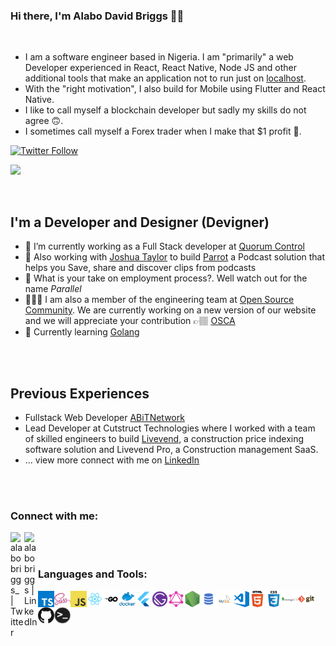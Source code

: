 ### Hi there, I'm Alabo David Briggs 👋🏼

<br/>

- I am a software engineer based in Nigeria. I am "primarily" a web Developer experienced in React, React Native, Node JS and other additional tools that make an application not to run just on [localhost](http://localhost:3000/).
- With the "right motivation", I also build for Mobile using Flutter and React Native.
- I like to call myself a blockchain developer but sadly my skills do not agree 🙃.
- I sometimes call myself a Forex trader when I make that $1 profit 🍾.


[![Twitter Follow](https://img.shields.io/twitter/follow/alabobriggs_?color=1DA1F2&logo=twitter&style=for-the-badge)](https://twitter.com/intent/follow?original_referer=https%3A%2F%2Fgithub.com%2Falabobriggs&screen_name=alabobriggs_)

![](https://komarev.com/ghpvc/?username=alabobriggs)

<br/>

## I'm a Developer and Designer (Devigner) 

- 🔭 I’m currently working as a Full Stack developer at [Quorum Control](https://github.com/quorumcontrol)
- 👯 Also working with [Joshua Taylor](http://joshuataylordesign.com/) to build [Parrot](https://parrot.fm/) a Podcast solution that helps you Save, share and discover clips from podcasts
- 🏢 What is your take on employment process?. Well watch out for the name *Parallel*
- 👷🏾‍♀️ I am also a member of the engineering team at [Open Source Community](https://twitter.com/oscafrica?lang=en). We are currently working on a new version of our website and we will appreciate your contribution 👉🏽 [OSCA](https://github.com/oscafrica)
- 📝 Currently learning [Golang](https://golang.org/)
<br/>
<br/>

## Previous Experiences
- Fullstack Web Developer [ABiTNetwork](https://abitnetwork.com/)
- Lead Developer at Cutstruct Technologies where I worked with a team of skilled engineers to build [Livevend](https://livevend.com/), a construction price indexing software solution and Livevend Pro, a Construction management SaaS.
- ... view more connect with me on [LinkedIn](https://www.linkedin.com/in/alabo-briggs-31744a161/)

<br/>
<br/>

### Connect with me:

[<img align="left" alt="alabobriggs_ | Twitter" width="22px" src="https://cdn.jsdelivr.net/npm/simple-icons@v3/icons/twitter.svg" />](https://twitter.com/alabobriggs_)
[<img align="left" alt="alabobriggs | LinkedIn" width="22px" src="https://cdn.jsdelivr.net/npm/simple-icons@v3/icons/linkedin.svg" />](https://www.linkedin.com/in/alabo-briggs-31744a161/)

<br/>
<br/>

### Languages and Tools:
<img align="left" alt="typescript" width="26px" src="https://raw.githubusercontent.com/github/explore/80688e429a7d4ef2fca1e82350fe8e3517d3494d/topics/typescript/typescript.png" />

<img align="left" alt="Sass" width="26px" src="https://raw.githubusercontent.com/github/explore/80688e429a7d4ef2fca1e82350fe8e3517d3494d/topics/sass/sass.png" />
<img align="left" alt="JavaScript" width="26px" src="https://raw.githubusercontent.com/github/explore/80688e429a7d4ef2fca1e82350fe8e3517d3494d/topics/javascript/javascript.png" />
<img align="left" alt="React" width="26px" src="https://raw.githubusercontent.com/github/explore/80688e429a7d4ef2fca1e82350fe8e3517d3494d/topics/react/react.png" />
<img align="left" alt="Golang" width="26px" src="https://raw.githubusercontent.com/github/explore/80688e429a7d4ef2fca1e82350fe8e3517d3494d/topics/go/go.png" />
<img align="left" alt="Docker" width="26px" src="https://raw.githubusercontent.com/github/explore/80688e429a7d4ef2fca1e82350fe8e3517d3494d/topics/docker/docker.png" />
<img align="left" alt="Flutter" width="26px" src="https://raw.githubusercontent.com/github/explore/80688e429a7d4ef2fca1e82350fe8e3517d3494d/topics/flutter/flutter.png" />
<img align="left" alt="Gatsby" width="26px" src="https://raw.githubusercontent.com/github/explore/e94815998e4e0713912fed477a1f346ec04c3da2/topics/gatsby/gatsby.png" />
<img align="left" alt="GraphQL" width="26px" src="https://raw.githubusercontent.com/github/explore/80688e429a7d4ef2fca1e82350fe8e3517d3494d/topics/graphql/graphql.png" />
<img align="left" alt="Node.js" width="26px" src="https://raw.githubusercontent.com/github/explore/80688e429a7d4ef2fca1e82350fe8e3517d3494d/topics/nodejs/nodejs.png" />
<img align="left" alt="SQL" width="26px" src="https://raw.githubusercontent.com/github/explore/80688e429a7d4ef2fca1e82350fe8e3517d3494d/topics/sql/sql.png" />
<img align="left" alt="MySQL" width="26px" src="https://raw.githubusercontent.com/github/explore/80688e429a7d4ef2fca1e82350fe8e3517d3494d/topics/mysql/mysql.png" />
<img align="left" alt="Visual Studio Code" width="26px" src="https://raw.githubusercontent.com/github/explore/80688e429a7d4ef2fca1e82350fe8e3517d3494d/topics/visual-studio-code/visual-studio-code.png" />
<img align="left" alt="HTML5" width="26px" src="https://raw.githubusercontent.com/github/explore/80688e429a7d4ef2fca1e82350fe8e3517d3494d/topics/html/html.png" />
<img align="left" alt="CSS3" width="26px" src="https://raw.githubusercontent.com/github/explore/80688e429a7d4ef2fca1e82350fe8e3517d3494d/topics/css/css.png" />
<img align="left" alt="MongoDB" width="26px" src="https://raw.githubusercontent.com/github/explore/80688e429a7d4ef2fca1e82350fe8e3517d3494d/topics/mongodb/mongodb.png" />
<img align="left" alt="Git" width="26px" src="https://raw.githubusercontent.com/github/explore/80688e429a7d4ef2fca1e82350fe8e3517d3494d/topics/git/git.png" />
<img align="left" alt="GitHub" width="26px" src="https://raw.githubusercontent.com/github/explore/78df643247d429f6cc873026c0622819ad797942/topics/github/github.png" />
<img align="left" alt="Terminal" width="26px" src="https://raw.githubusercontent.com/github/explore/80688e429a7d4ef2fca1e82350fe8e3517d3494d/topics/terminal/terminal.png" />

<br />
